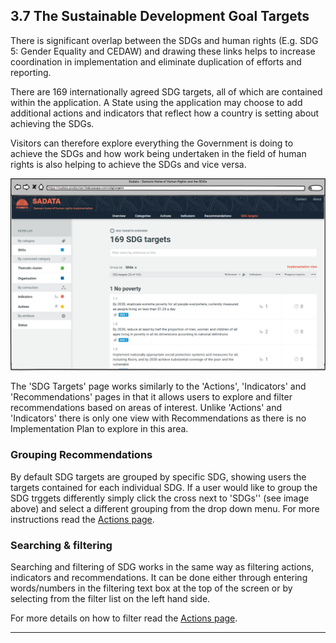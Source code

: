 ## 3.7 The Sustainable Development Goal Targets

There is significant overlap between the SDGs and human rights \(E.g. SDG 5: Gender Equality and CEDAW\) and drawing these links helps to increase coordination in implementation and eliminate duplication of efforts and reporting.

There are 169 internationally agreed SDG targets, all of which are contained within the application. A State using the application may choose to add additional actions and indicators that reflect how a country is setting about achieving the SDGs.

Visitors can therefore explore everything the Government is doing to achieve the SDGs and how work being undertaken in the field of human rights is also helping to achieve the SDGs and vice versa.

![](../assets/SDGs.png)

The 'SDG Targets' page works similarly to the 'Actions', 'Indicators' and 'Recommendations' pages in that it allows users to explore and filter recommendations based on areas of interest. Unlike 'Actions' and 'Indicators' there is only one view with Recommendations as there is no Implementation Plan to explore in this area.

### Grouping Recommendations

By default SDG targets are grouped by specific SDG, showing users the targets contained for each individual SDG. If a user would like to group the SDG trggets differently simply click the cross next to 'SDGs'' \(see image above\) and select a different grouping from the drop down menu. For more instructions read the [Actions page](../visitors/actions.md).

### Searching & filtering

Searching and filtering of SDG works in the same way as filtering actions, indicators and recommendations. It can be done either through entering words/numbers in the filtering text box at the top of the screen or by selecting from the filter list on the left hand side.

For more details on how to filter read the [Actions page](../visitors/actions.md).

---
